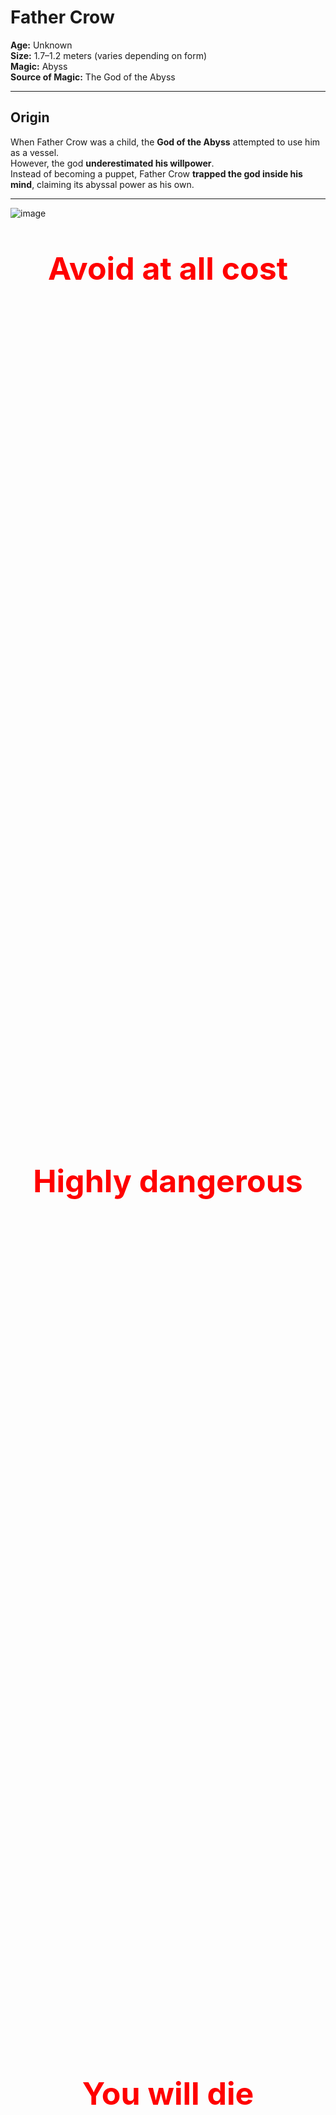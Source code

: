 # Father Crow

**Age:** Unknown  
**Size:** 1.7–1.2 meters (varies depending on form)  
**Magic:** Abyss  
**Source of Magic:** The God of the Abyss  

---

## **Origin**
When Father Crow was a child, the **God of the Abyss** attempted to use him as a vessel.  
However, the god **underestimated his willpower**.  
Instead of becoming a puppet, Father Crow **trapped the god inside his mind**, claiming its abyssal power as his own.  

---
![image](https://github.com/user-attachments/assets/edf1025d-1ba9-4919-be47-9be16afddec8)

<div style="color: red; font-weight: bold; text-align: center;">

  <p style="margin-bottom: 1400px; font-size: 50px;"> Avoid at all cost</p>
  <p style="margin-bottom: 1400px; font-size: 50px;"> Highly dangerous</p>
  <p style="margin-bottom: 1400px; font-size: 50px;"> You will die</p>
   <p align="center">
  <a href="https://alongidron.github.io/molgurath_wiki/character/overlords.html">
    ← Return to Overlords
  </a>
</p>
  <p style="margin-bottom: 1400px; font-size: 50px;"> You can move on now</p>
  <p style="margin-bottom: 1400px; font-size: 50px;"> Even if you learn about him you will still die to him</p>

</div>
---

*Still here?*  
Then you’re either **too foolish**… or **already too far gone.**  

Very well. Let me tell you about the one **even gods avoid…**  

---

### **Mini Story**
Father Crow—one of the most powerful, dangerous, and cruel overlords you will ever face—was not always that way. Once, he was known as Gabriel, a creative and joyful child born into the wrong crow clan.
Back in the days of the Crow King, the crow people were divided into clans. Gabriel belonged to the Hoga Rath, the clan of warriors. But unlike the others, Gabriel studied magic, not combat. For that, he was relentlessly bullied—by his parents, his brothers, and nearly every other crow in the clan.
Only two spared him. His sister Lila, who left the clan when Gabriel was seven due to its cruelty, and one brother, Jakob, who admired Gabriel’s knowledge of magic but did little to protect him.
As time passed, Gabriel’s heart filled with rage and sorrow. He didn’t blame the crows. He blamed the Crow King, who had forged a cruel and unforgiving society. And so, at the age of eleven, Gabriel left home, wandering the world alone.
After nearly a year, voices began whispering in his mind. They promised strength, vengeance, and power. He followed the whispers until he reached a glowing green pool, within which a creature waited—the God of the Abyss.
The Abyss god promised him power, freedom from pain, and a path to revenge—if only Gabriel would help set him free. Without hesitation, Gabriel agreed, allowing the abyss to enter his mind.
The god believed the boy would be easy to control—a child, after all, should be malleable. But he was wrong. Inside Gabriel burned anger, hatred, and a darkness deeper than the void itself.
They say if you stare into the abyss, the abyss corrupts you. But when Gabriel stared into it… he corrupted the abyss.
With his newfound power, Gabriel began preparing. For twenty years, he trained in the shadows, growing stronger. And when the time came, he returned to the Crow Kingdom.
But fate threw him a moment of light. As he passed an old crow woman struggling on the roadside, Gabriel—out of instinct—helped her. And in that instant, something flickered inside him: a spark of light in the darkness.
This light changed him. He abandoned his plan for revenge and instead formed a resistance, determined to purify the crows. He took the name Father Crow, believing he could guide his people to a better future.
But the resistance was weak. The king’s army crushed them. His followers were captured, and Father Crow was banished. He begged for their lives—but the king wanted a show. An example. One by one, his followers were executed before his eyes.
And in that moment, as the last head fell, Father Crow stopped crying.
His tears dried. His heart emptied. A smile crept across his face—not the grin of a madman, but the expression of a soul finally freed from empathy. In that instant, he became pure darkness.
He walked away.
He found a cave, made sure he was alone, and meditated—diving deep into his mind where he once again met the God of the Abyss. Without hesitation, he attacked. Blow after blow, he punished the god for deceiving him. The god pleaded. He claimed that giving Gabriel all his power at once would have killed him.
Father Crow, sensing the lie, tightened his grip, choking the god until he turned pale.
Then, the Abyss god gasped out a final offer: a halberd, hidden and ancient, that held the power Father Crow truly sought.
Father Crow let go.
The God of the Abyss, weakened and breathless, drew a map—etched into the very air of the dream realm—leading to the weapon Father Crow sought: the Halberd of the Abyss.
Father Crow awoke in the cave. He rose in silence, eyes glowing with renewed purpose, and began his journey.
For eleven months, he followed the path laid before him. Along the way, assassins, warriors, and fools hungry for glory tried to stop him. But none were a match. Each encounter ended the same: blood on the blade, silence in the wind.
At last, he arrived at the Temple of the Abyss, a forgotten ruin buried beneath shadow and time. As his hand closed around the halberd, a pulse of abyssal energy exploded across the land—like a scream muffled by the void.
Only two beings cared for it.
One was the King of the Crows, perched high in his obsidian tower.
The other was the Gargantura.
He no longer sought resistance—he demanded allegiance. For a full year, he scoured the lands, challenging every warrior, beast, and creature he could find. If they failed to meet his standards, he killed them without hesitation. If they survived, they were recruited into his army.
To ensure their loyalty, he gave each a crow mask, cursed to never come off. If removed, death would follow within a day.
But as his army grew, two eyes began watching him.
One was powerful—so powerful that even Father Crow could not ignore its presence.
 The other was weak, barely worth noticing—but it never blinked.
For months, he tried to shake them off, sending scouts and casting spells, but nothing worked. Wherever he went, they followed. Silently. Patiently.
Eventually, he wandered to the cold mountains of Beedavilan, a place of emptiness, snow, and wind so sharp it could carve bone. The weak gaze disappeared in the frozen silence, but the stronger presence drew nearer.
Sensing a battle, Father Crow sat cross-legged in the snow, meditating to locate the source.
But he was already too late.
Two minutes later, the snow around him cracked.
Before him stood the Gargantura.Without hesitation, Father Crow struck—a perfect slash meant to bisect the beast in a single motion. And it did. For a moment.
But when he turned to look, the Gargantura was already healing, its body knitting itself back together at an alarming rate.
It turned its head and let out a roar of pure flame, purple fire spewing toward Father Crow like the breath of a dying star.
He dodged, barely.
And so the battle began.
It raged for hours, perhaps days. Father Crow cut, slashed, burned, and cursed the beast. He called upon abyssal magic, tried to erase it from existence, and even dismembered it repeatedly.
But nothing worked.
The Gargantura not only healed—it adapted, growing faster, smarter, and more relentless with each blow.
Father Crow, for the first time in many years, felt something unfamiliar: doubt.
He whispered to himself, blood running down his mask, breath heavy:
“What are you?”
For the first time in decades, Father Crow questioned everything.
Could this be a battle he could not win? Could this be a fate even he couldn’t escape?
Nothing he did slowed the beast. No spell, no slash, no trick of the abyss made a difference. The Gargantura was relentless—a nightmare given form.
And in that moment of doubt, just a second of hesitation…
…it was enough.
The creature lunged, a blur of purple and fury, and Father Crow misstepped, his blade cutting through nothing but air. He realized too late.
The Gargantura struck, slamming into him like a mountain set in motion. Its claws ripped through his defenses and sent him flying, body skidding across the frozen earth before coming to a halt in a heap of black feathers and blood.
Snow scattered around him like shattered glass.
He lay there, face down, pain blooming in places he hadn’t felt in years. The halberd of the abyss had slipped from his grasp, half-buried in the snow some meters away.
Above him, the sky was a dull, pale gray—silent, indifferent.
And for a moment, the great Father Crow… didn’t move.
The wind howled. The snow fell.
And the Gargantura stepped forward, slowly, patiently—like it had all the time in the world to finish what it started.
The Gargantura stepped forward—calm, measured, certain. It knew victory was seconds away.
And for the first time since becoming Father Crow, he felt something he thought had died long ago:
Fear.
His heart pounded. His breath was shallow. The world slowed.
Was this how it ended?
Visions flickered before his eyes—moments from a broken childhood, his sister Lila’s final goodbye, Jakob’s silent admiration, the betrayal of the Crow King, the first spark of rebellion… and the many lives he took in the name of a future no one believed in but him.
And then—one image cut through it all.
A dagger, resting in his hand, long ago plucked from the corpse of a battlefield. It had belonged to a demon—one he had spared, for reasons he still didn’t understand. He had almost forgotten about it… but it never left his side.
The handle was rough. The edge, jagged. But it glowed faintly, humming with unspent power.
Something inside him snapped back into place.
Father Crow’s eyes lit with purpose.
As the Gargantura raised its claws for the final blow, Father Crow rolled sideways, gritted his teeth, and plunged the dagger deep into the beast’s gut.
The blade sank like it belonged there.
The creature’s eyes widened in shock. Then—a scream, raw and thunderous, shook the mountains. The Gargantura staggered back, clawing at the wound. But it was too late.
The ground beneath it cracked, splitting open as a portal to Hell ripped through reality, howling and furious.
And before the creature could react—it fell in, vanishing into the swirling void.
Gone.
Just like that.
Father Crow dropped to his knees, blood soaking the snow, staring at the open wound in the earth as it slowly sealed shut.
He couldn’t believe it.
Not just that he survived…
But that he lived through a battle he could not win.
For a moment, there was only silence.
Then, he began to laugh—not out of joy, but exhaustion. A rasping, bitter laugh that steamed in the cold air.
As the last ember of the abyssal portal faded, Father Crow tried to breathe—just once—as if it would all settle.
But peace never came.
A voice, deep and amused, echoed in his mind:
"Well done, kid. I didn’t think you’d survive that. That beast... it was truly unkillable. But don’t celebrate just yet—"
The voice shifted, a hint of concern now seeping into it.
"It seems like the weaker eyes found us too… And one of them—one of them managed to hide their presence from both of us."
Father Crow’s expression darkened.
He stood, halberd in hand, eyes scanning the horizon. And then, through the falling snow, seven figures emerged—moving like shadows against the pale backdrop.
Seven crows.
Three of them were strangers—warriors, clearly hardened, possibly spies or hunters of the Crow King.
But the other four?
His grip tightened.
He knew them.
He remembered them.
Not as warriors.
 Not as threats.
 But as ghosts from a nightmare childhood.
The ones who had mocked him, spit on him, laughed as he tried to practice his spells. The ones who had told him magic was for cowards. The ones who helped push him away from his clan, from his family, from mercy.
Their faces hadn't changed—only aged. But their cruelty lived in his memory sharper than any blade.
One of them sneered.
“So the little mage survived the mountains? And here we thought you’d be buried under snow like the mistake you always were.”
Another leaned on a jagged blade, grinning.
“Funny how the weak ones always come back thinking they’re strong.”
Father Crow didn’t answer.
His gaze moved from one face to the next. He could feel the abyss inside him whispering, hungry, ready.
But just as the tension neared its breaking point, a voice cut through the cold air.
“Hold it, boys.”
One of the crows Father Crow didn’t recognize—an older one, cloaked in dark feathers and wisdom—raised his hand calmly.
“He may look weak and beaten, but take one step too close… and he’ll kill you. So, I’ll be the one to handle him.”
The other crows paused as the old crow stepped forward slowly, each movement measured, deliberate. He stopped just short—a single step away from death. Father Crow’s fingers twitched on the halberd’s shaft.
But instead of attacking, the old crow simply looked into his eyes—and then turned around.
“On second thought… the one who might die today is you four.”
Gasps broke the silence. The two unknown crows beside him stiffened in shock.
“Master… what are you saying?” asked one of them.
The old crow—Osricain—smiled.
“He’s the one I’ve been searching for. The only one who can kill the Crow King and take his place.”
Father Crow narrowed his eyes, unsure whether this was a trick, a trap… or something else.
The four familiar crows, the ones from his past, looked stunned.
“Master Osricain!” one of them barked. “What is the meaning of this betrayal?”
Osricain turned to them with bored disdain.
“I’m tired of the king’s games. And I think it's time for a change”
He glanced over his shoulder.
“Lu. Ozarix. I know you feel the same.”
Ozarix, a lean crow with sharp eyes, drew his blade and gave a respectful nod.
“Not exactly the way I imagined it, Master… but if this is your wish, I’d be honored to help you realize it. Just say the word—and I’ll silence these fools.”
But Osricain raised a hand.
“No need. If they have even a shred of sense left, they’ll join us.”
One of the old bullies spat on the snow.
“We will never follow a traitor like you!”
Osricain sighed.
“What a shame.”
With a sudden blur of motion, he moved like a shadow with steel, and in a single sweeping motion, cut all four down.
Blood stained the snow. Silence returned.
Then Osricain turned to Father Crow with a shrug.
“Oh… my apologies. Were you hoping to do that?”
He smirked.
“Old habits. Couldn’t help myself.”
“And why should I trust you?” Father Crow asked coldly, his halberd still dripping with melting snow and old blood.
 “Who said I want to take over after we kill the king?”
 His voice was low, sharp, and heavy with the weight of everything he’d endured.
Osricain smiled—not with mockery, but with the quiet satisfaction of someone who had expected the question.
“Well, you already said we,” he said. “But that’s the fun of it... you shouldn’t.”
He took a slow step closer, arms hanging loosely at his sides.
“But I’ll promise you this—I hate the king as much as you do. Maybe more.
 I’ve watched him rot our people from the inside for decades.
 I’ve seen what he twists loyalty into. What he twists strength into.”
His voice dropped, heavier now.
“Besides... I read your file. I know who you are. I know what you want.”
Father Crow’s eyes narrowed.
 “You think you know what I want?”
Osricain gave a dry, quiet chuckle.
“No, not really. But if I had to guess? You want vengeance, sure—but not just revenge.
 You want to tear down the system that raised you to suffer. You want to replace it.
 Or maybe... maybe you just want to burn it all to the ground.
 Honestly? I don’t really care.”
He tilted his head slightly, tone unreadable.
“I only want the king dead. What comes next? That’s up to you.
 And whatever it is... I know it won’t be boring.”
He turned, the snow crunching under his boots as he looked out at the cold white mountains.
“If you’re in, we leave in tomorrow. That should give you enough time to rest, recover, and decide what kind of monster you want to be when the kingdom falls.”
Father Crow’s grip on the halberd tightened slightly. His voice was calm, but edged like a blade left too long in frost.
With a blur of motion and a shimmer of magic, the king vanished into one of the hidden escape routes carved into the throne’s foundations, leaving only a silence behind… and his crown, rolling across the blood-slick floor.
Father Crow stood alone, chest rising with slow, heavy breaths.
He walked forward and picked up the crown.
Not in triumph.
 Not in ceremony.
 But like lifting a weapon.
He turned to leave.
But a voice stopped him.
The maimed guard, half-sitting against a crumbled pillar, blood still leaking from his stump, sneered through clenched teeth.“Fine. I’ll help you. But on one condition…”
He looked Osricain straight in the eyes.
“Tell me why you want to kill him.”
Osricain blinked, then chuckled.
“Oh? So the abyss inside you doesn’t get the last word after all. Interesting. Looks like you’re the one still holding the reins.”
He folded his arms, the cold wind pulling at his feathered cloak.
“Alright. I’ll keep it simple.”
His tone dropped, sharp now. Honest.
“First—he killed a good friend of mine. One of the few I actually respected. Not for power. Not for rank. Just... a good crow. Gone for daring to question a command.”
A pause.
“Second—he destroyed what the Crow Kingdom used to be. We were a people of shadow and brilliance. Now? We're pawns. Broken feathers and blind obedience.”
Father Crow tilted his head, watching Osricain with cautious interest.
“Oh, I see…”
His voice was calm, but laced with skepticism.
“Then what is your plan exactly?”
Osricain smiled—but this time, it was more calculated than amused.
“Just rest for now. You’ve earned it.”
He turned slightly, already walking away.
“Tomorrow, before we move out… I’ll share the plan with you.”
Osricain looked back one last time, his cloak fluttering like a shadow in the snow.
“I promise I won’t kill you in your sleep. I’m not a coward.”
There was no smirk this time. Just flat, honest words.
Father Crow stared at him for a long moment. Then, without replying, he sat down in the snow, halberd resting beside him.
And for the first time in what felt like ages, he slept—not as a warrior, not as a weapon, but as something caught between man and monster.
When the morning came, the air was different.
Colder.
And around him, the snow had been shredded, as if something massive had passed through during the night. Broken stones, scorch marks, and jagged gouges in the earth told the story of a silent battle—one that didn’t wake him.
Father Crow rose slowly, scanning the destruction.
Then he heard Osricain’s voice, casual as ever.
“Don’t worry about it.”
He stood at the edge of the camp, arms crossed, watching the horizon.
“Just had a little conversation with your… other half. He’s very friendly, once you get past the soul-eating stare.”
Father Crow turned sharply.
“You spoke to the Abyss God?”
Osricain shrugged.
“Spoke? I guess you could say that… more or less.”
Osricain rolled his shoulders. “He’s a scary one.”
He turned to the horizon, as the snow began to lighten with the morning glow.
“Well then… now that you’re awake—”
He paused and glanced back, voice calm but pointed.
“Do you feel ready to fight?”
Father Crow stood tall, halberd in hand, cloak heavy with frost but his presence unmistakably intact. The wounds from the Gargantura still ached, but the fire in his chest—the abyssal pulse—beat stronger than ever.
“Ready?”
A shadow flickered in his eyes.
“I was born in a battlefield… I never stopped.”
Osricain smirked, satisfied.
“Good. Well then…”
He snapped his fingers.
In a blink, the world twisted. Wind howled, light shattered—and then they were inside the throne room of the Crow King.
A blast of abyssal energy and teleportation magic dropped the entire group into the heart of enemy power, catching the guards completely off guard.
Shouts echoed. Blades were drawn. The king rose from his obsidian throne, startled—but not yet afraid.
Osricain’s voice cut through the chaos.
“*You take the king—*we’ll deal with the rest!”
Before Father Crow could even react, one of the royal guards, a towering brute wielding a giant warhammer, charged—eyes locked on him like a predator spotting prey.
The hammer came crashing down with impossible force.
But Father Crow moved faster.
With a smooth, precise slash, he severed the guard’s hand, the weapon clanging against the stone floor. Blood sprayed across the tiles.
Father Crow raised his halberd for the finishing blow—
 But suddenly, the guard was blasted away by a fierce gust of wind, slammed into a pillar with a sickening crunch.
Father Crow turned sharply—confused.
“What—”
“I said I’ll handle the others!” Osricain shouted, hands glowing with wind magic. “Just kill the damn king!”
There was no time to argue, no time to question.
The room was already a warzone. Crow guards pouring in from the halls. Osricain, Lu, and Ozarix already clashing with elite defenders in a storm of steel and feathers.
Father Crow turned back.
The Crow King now stood tall, black crown gleaming, feathers lined with silver, his presence imposing. His greatsword gleamed with ancient power as he blocked the halberd with a heavy, practiced strike.
“So,” the king growled, voice like cold iron, “the little mage returns… with a name and a weapon that doesn’t belong to him.”
Their blades clashed, metal singing as sparks flew.
 The ground cracked beneath them.
And the battle began.
The clash of blades rang loud through the throne room—but it didn’t last long.
The Crow King underestimated him.
He expected the boy he once cast out. He wasn’t ready for the abyss-forged fury Father Crow had become.
Every strike from the halberd was faster, heavier, more precise than the king could handle. The king blocked one blow too slow, staggered back, and the next hit shattered his guard.
Panic flickered in the king’s eyes.
And then—he fled.

“So what if you have the crown? You’ll never be king. Not you.”
Father Crow paused.
Then turned slowly.
His steps were quiet. Final.
He walked over, grabbed the guard by the throat, and lifted him into the air with ease.
The halberd still in one hand. The crown in the other.
His voice was calm—too calm.
“Oh really?”
He started walking again, dragging the guard along like a sack of feathers.
“Then follow me.”

Father Crow walked through the palace halls, the severed-armed guard still dangling from his grip, until he reached the royal balcony overlooking the central courtyard.
Below, a massive crowd of crows had gathered—soldiers, citizens, nobles. Word of the king’s defeat had spread like fire in dry feathers. They had come for answers, for leadership… or perhaps, just for spectacle.
When Father Crow stepped out onto the balcony, silence fell like a blade.
No sound.
 No breath.
 Only the wind whispering through feathers.
Then, slowly, he raised the crown.
At first—cheers erupted, deafening and wild. Applause, screams of victory, and chants of his name.
 “Father Crow! Father Crow!”
But then—
The abyssal magic, hidden within the crown, activated.
A pulse—dark, silent, and unseen by the eye—spread like a wave across the courtyard, binding every crow below to the abyss. Not killing them… not yet. But marking them. Changing them. Controlling them.
The cheers turned to screams. Some collapsed. Some clutched their heads. A few fled in panic.
But most… stood still, stunned by the foreign power now woven into their very being.
Father Crow turned to the mutilated guard beside him and dropped him to the floor with a heavy thud. He handed him a black sack, tied with crimson cord.
“Seeing how you reacted to me… I’d wager you’re some kind of leader. Maybe even a general.”
He leaned in slightly.
“I want you and your people to make sure every single crow—every one of them—wears this mask. Including you.”
The guard looked inside the bag. Inside were dozens of black, abyss-marked crow masks—each cursed, each permanent.
“And if I don’t?” the guard spat, defiant even in pain.
Father Crow smiled, just a little.
“Then I take your other arm. And this time…”
 “You’ll feel five times the pain.”
The guard trembled, then lowered his head, resigned.
“…And where are you going, if I may ask… my lord?”
Father Crow turned toward the horizon. His voice was calm, distant.
“Oh… just a little family execution.”


---
